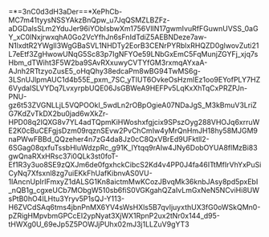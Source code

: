 =*=3nC0d3dH3aDer==*XePhCb-MC7m41tyysNSSYAkzBnQpw_u7JqQSMZLBZFz-aDGDalsSLm2YduJer96iYObIsbwXm1756VlIN17gwmIvuRfFGuwnUVSS_0aGY_xC0lNxjrwxqhA0Go2VcYfhJn6sFnIdTdiZ5AEBNDeze7aw-N1lxdtR2YWgIl3WgGBaSVL1NHDTy2EorB3CENrPYRblxRHQZD0glwovZuti21L7eEtf3ZgHwowUNqG5Sc83p7IgNFYOe59LNbGxEmC5FqMunjZGYFj_xjq7sHbm_dTWiht3F5W2ba9SAvRXxuwyCVTYfGM3rxmqAYxaA-AJnh2RTtzyoZusE5_oHqQhy38edcaPm8wBG94TwMS6g-3LSnUJlpmAUC1d4b55E_pxm_7SC_yTIUT6OvkeOsHzmIEz1oo9EYofPLY7HZ6VydaISLVYDq7LvxyrpbUQE06JsGBWeA9HEFPv5LqKxXhTqCxPRZPJn-PNU-gz6t53ZVGNLLjL5VQPOOkI_5wdLn2rOBpOgieA07NDaJgS_M3kBmuV3LriZG7KdZvTkDX2bu0jad6wXkZr-HPD08q2IQXG8v7YL4adTQpmKiHWoshxfgjcix9SPszOyg288VHOJq6xrruWE2K0cBuCEFgjsDzm09rqznSEvw2PvChCmIw4yMrQnHmJH18hy58MJGM9naPWwFBBd_QQzeher4n7zG4da8Jz0cC8QxVBrEd9UFktll2-6SGag08qxfuTssbHluWdzpRc_g91K_lYtqq9rAIw4JNy6DobOYUA8flMzBi83gwQnaRXxHRsc37i0QLk3st0foT-Ef1R3y3uo8SE9zQXJm6de0fgxhckCibcS2Kd4v4PP0J4fa46ITtMfIrVhYxPuSiCyNq7Xfsxnl8zg7uiEKkFhUafKibnvAS0VU-1lAncnUpIrIFmxyZ1dALSG1Kn8aictmMwKCozJBvqMk36knbJAsy8pd5pxEbI_nQB1g_cgxeUCb7MObgW510sb6fiS0VGKgahQZaIvLmGxNeN5NCviHi8UWsPtB0hO4ILHtu3Yryv5P1sQJ-Y113-H6ZVCdSAq6tms4jbnPnMX6YV4sWsHXls5B7qvIjuyxthUX3fG0oWSkQMn0-pZRigHMpvbmGPCcEI2ypNyat3XjWX1RpnP2ux2tNr0x144_d95-tHWXg0U_69eJp5Z5POWJjPUhx02mJ3j1LLZuV9gYT3